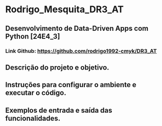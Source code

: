 # Rodrigo_Mesquita_DR3_AT
## Desenvolvimento de Data-Driven Apps com Python [24E4_3]
### Link Github: https://github.com/rodrigo1992-cmyk/DR3_AT


## Descrição do projeto e objetivo.


## Instruções para configurar o ambiente e executar o código.


## Exemplos de entrada e saída das funcionalidades.


